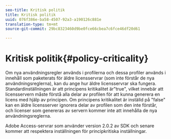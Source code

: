 ```yaml
---
seo-title: Kritisk politik
title: Kritisk politik
uuid: 076f386e-ba58-4507-92a3-a190126c881e
translation-type: tm+mt
source-git-commit: 29bc8323460d9be0fce66cbea7c6fce46df20d61

---
```



# Kritisk politik{#policy-criticality}

Om nya användningsregler används i profilerna och dessa profiler används i innehåll som paketerats för äldre licensservrar (som inte förstår de nya användningsreglerna), kan du ange hur äldre licensservrar ska fungera. Standardinställningen är att principens kritikalitet är&quot;true&quot;, vilket innebär att licensservern måste förstå alla delar av profilen för att kunna generera en licens med hjälp av principen. Om principens kritikalitet är inställd på &quot;false&quot; kan en äldre licensserver ignorera delar av profilen som den inte förstår, och licenser som genereras av servern kommer inte att innehålla de nya användningsreglerna.

Adobe Access-servrar som använder version 2.0.2 av SDK och senare kommer att respektera inställningen för principkritiska inställningar.
